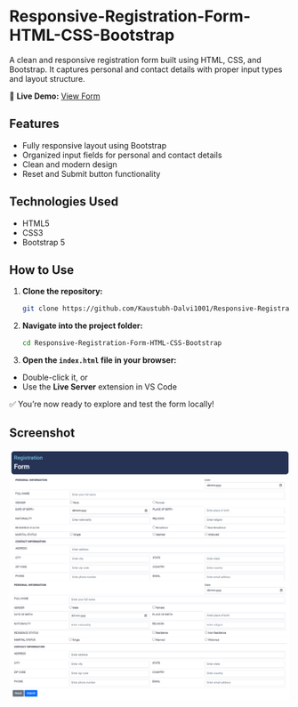 # Responsive-Registration-Form-HTML-CSS-Bootstrap

A clean and responsive registration form built using HTML, CSS, and Bootstrap. It captures personal and contact details with proper input types and layout structure.

🔗 **Live Demo:** [View Form](https://kaustubh-dalvi1001.github.io/Responsive-Registration-Form-HTML-CSS-Bootstrap/)

## Features
- Fully responsive layout using Bootstrap
- Organized input fields for personal and contact details
- Clean and modern design
- Reset and Submit button functionality

## Technologies Used
- HTML5
- CSS3
- Bootstrap 5

## How to Use

1. **Clone the repository:**

   ```bash
   git clone https://github.com/Kaustubh-Dalvi1001/Responsive-Registration-Form-HTML-CSS-Bootstrap.git
   ```

2. **Navigate into the project folder:**

   ```bash
   cd Responsive-Registration-Form-HTML-CSS-Bootstrap
   ```

3. **Open the `index.html` file in your browser:**

- Double-click it, or  
- Use the **Live Server** extension in VS Code

✅ You’re now ready to explore and test the form locally!

## Screenshot

![Screenshot 1 of Registration Form](Images/Registration-Form-Screenshot-1.png)
![Screenshot 2 of Registration Form](Images/Registration-Form-Screenshot-2.png)
